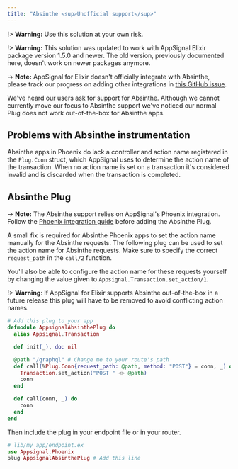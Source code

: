 ```yaml
---
title: "Absinthe <sup>Unofficial support</sup>"
---
```


!> **Warning:** Use this solution at your own risk.

!> **Warning:** This solution was updated to work with AppSignal Elixir package version 1.5.0 and newer. The old version, previously documented here, doesn't work on newer packages anymore.

-> **Note:** AppSignal for Elixir doesn't officially integrate with Absinthe, please track our progress on adding other integrations in [this GitHub issue](https://github.com/appsignal/appsignal-elixir/issues/176).

We've heard our users ask for support for Absinthe. Although we cannot currently move our focus to Absinthe support we've noticed our normal Plug does not work out-of-the-box for Absinthe apps.

## Problems with Absinthe instrumentation

Absinthe apps in Phoenix do lack a controller and action name registered in the `Plug.Conn` struct, which AppSignal uses to determine the action name of the transaction. When no action name is set on a transaction it's considered invalid and is discarded when the transaction is completed.

## Absinthe Plug

-> **Note:** The Absinthe support relies on AppSignal's Phoenix integration. Follow the [Phoenix integration guide](/elixir/1.x/integrations/phoenix.html) before adding the Absinthe Plug.

A small fix is required for Absinthe Phoenix apps to set the action name manually for the Absinthe requests. The following plug can be used to set the action name for Absinthe requests. Make sure to specify the correct `request_path` in the `call/2` function.

You'll also be able to configure the action name for these requests yourself by changing the value given to `Appsignal.Transaction.set_action/1`.

!> **Warning**: If AppSignal for Elixir supports Absinthe out-of-the-box in a future release this plug will have to be removed to avoid conflicting action names.

```elixir
# Add this plug to your app
defmodule AppsignalAbsinthePlug do
  alias Appsignal.Transaction

  def init(_), do: nil

  @path "/graphql" # Change me to your route's path
  def call(%Plug.Conn{request_path: @path, method: "POST"} = conn, _) do
    Transaction.set_action("POST " <> @path)
    conn
  end

  def call(conn, _) do
    conn
  end
end
```

Then include the plug in your endpoint file or in your router.

```elixir
# lib/my_app/endpoint.ex
use Appsignal.Phoenix
plug AppsignalAbsinthePlug # Add this line
```
